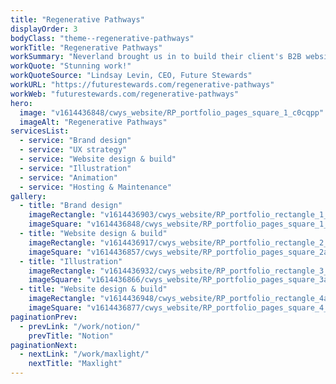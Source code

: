```yaml
---
title: "Regenerative Pathways"
displayOrder: 3
bodyClass: "theme--regenerative-pathways"
workTitle: "Regenerative Pathways"
workSummary: "Neverland brought us in to build their client's B2B website promoting regenerative business practices. As the project progressed, the brief expanded to incorporate branding, UX strategy and UI design."
workQuote: "Stunning work!"
workQuoteSource: "Lindsay Levin, CEO, Future Stewards"
workURL: "https://futurestewards.com/regenerative-pathways"
workWeb: "futurestewards.com/regenerative-pathways"
hero:
  image: "v1614436848/cwys_website/RP_portfolio_pages_square_1_c0cqpp"
  imageAlt: "Regenerative Pathways"
servicesList:
  - service: "Brand design"
  - service: "UX strategy"
  - service: "Website design & build"
  - service: "Illustration"
  - service: "Animation"
  - service: "Hosting & Maintenance"
gallery:
  - title: "Brand design"
    imageRectangle: "v1614436903/cwys_website/RP_portfolio_rectangle_1_HERO_jsodsr"
    imageSquare: "v1614436848/cwys_website/RP_portfolio_pages_square_1_c0cqpp"
  - title: "Website design & build"
    imageRectangle: "v1614436917/cwys_website/RP_portfolio_rectangle_2_b5nmpc"
    imageSquare: "v1614436857/cwys_website/RP_portfolio_pages_square_2a_idytgq"
  - title: "Illustration"
    imageRectangle: "v1614436932/cwys_website/RP_portfolio_rectangle_3_lv7kwg"
    imageSquare: "v1614436866/cwys_website/RP_portfolio_pages_square_3a_ioinhb"
  - title: "Website design & build"
    imageRectangle: "v1614436948/cwys_website/RP_portfolio_rectangle_4a_lcya3l"
    imageSquare: "v1614436877/cwys_website/RP_portfolio_pages_square_4_k6qff6"
paginationPrev:
  - prevLink: "/work/notion/"
    prevTitle: "Notion"
paginationNext:
  - nextLink: "/work/maxlight/"
    nextTitle: "Maxlight"
---
```


